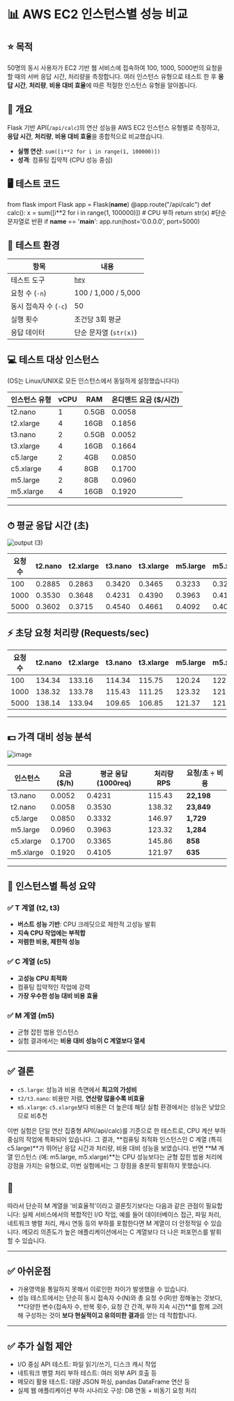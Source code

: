 # 📊 AWS EC2 인스턴스별 성능 비교

## ⭐ 목적

50명의 동시 사용자가 EC2 기반 웹 서비스에 접속하여 100, 1000, 5000번의 요청을 할 때의 서버 응답 시간, 처리량을 측정합니다.
여러 인스턴스 유형으로 테스트 한 후 **응답 시간**, **처리량**, **비용 대비 효율**에 따른 적절한 인스턴스 유형을 알아봅니다.

## 📌 개요
Flask 기반 API(`/api/calc`)의 연산 성능을 AWS EC2 인스턴스 유형별로 측정하고, **응답 시간**, **처리량**, **비용 대비 효율**을 종합적으로 비교했습니다.

- **실행 연산**: `sum([i**2 for i in range(1, 100000)])`  
- **성격**: 컴퓨팅 집약적 (CPU 성능 중심)

## 🖥️ 테스트 코드
from flask import Flask
app = Flask(__name__)
@app.route("/api/calc")
def calc():
    x = sum([i**2 for i in range(1, 100000)])  # CPU 부하
    return str(x)  #단순 문자열로 반환
if __name__ == '__main__':
    app.run(host='0.0.0.0', port=5000)

## 🧪 테스트 환경

| 항목               | 내용                                       |
|--------------------|--------------------------------------------|
| 테스트 도구        | [`hey`](https://github.com/rakyll/hey)     |
| 요청 수 (`-n`)     | 100 / 1,000 / 5,000                         |
| 동시 접속자 수 (`-c`)| 50                                       |
| 실행 횟수          | 조건당 3회 평균                            |
| 응답 데이터        | 단순 문자열 (`str(x)`)                     |

## 💻 테스트 대상 인스턴스
(OS는 Linux/UNIX로 모든 인스턴스에서 동일하게 설정했습니다다)

| 인스턴스 유형 | vCPU | RAM  | 온디맨드 요금 ($/시간) |
|---------------|------|------|--------------------------|
| t2.nano        | 1    | 0.5GB | 0.0058                   |
| t2.xlarge      | 4    | 16GB  | 0.1856                   |
| t3.nano        | 2    | 0.5GB | 0.0052                   |
| t3.xlarge      | 4    | 16GB  | 0.1664                   |
| c5.large       | 2    | 4GB   | 0.0850                   |
| c5.xlarge      | 4    | 8GB   | 0.1700                   |
| m5.large       | 2    | 8GB   | 0.0960                   |
| m5.xlarge      | 4    | 16GB  | 0.1920                   |

---

## ⏱ 평균 응답 시간 (초)

![output (3)](https://github.com/user-attachments/assets/168370ca-647a-42b9-8925-93c64525fef3)



| 요청 수 | t2.nano | t2.xlarge | t3.nano | t3.xlarge | m5.large | m5.xlarge | c5.large | c5.xlarge |
|----------|---------|-----------|---------|-----------|----------|-----------|----------|-----------|
| 100      | 0.2885  | 0.2863    | 0.3420  | 0.3465    | 0.3233   | 0.3286    | 0.2726   | 0.2967    |
| 1000     | 0.3530  | 0.3648    | 0.4231  | 0.4390    | 0.3963   | 0.4105    | 0.3332   | 0.3365    |
| 5000     | 0.3602  | 0.3715    | 0.4540  | 0.4661    | 0.4092   | 0.4098    | 0.3363   | 0.3262    |

## ⚡ 초당 요청 처리량 (Requests/sec)

| 요청 수 | t2.nano | t2.xlarge | t3.nano | t3.xlarge | m5.large | m5.xlarge | c5.large | c5.xlarge |
|----------|---------|-----------|---------|-----------|----------|-----------|----------|-----------|
| 100      | 134.34  | 133.16    | 114.34  | 115.75    | 120.24   | 122.38    | 143.07   | 141.39    |
| 1000     | 138.32  | 133.78    | 115.43  | 111.25    | 123.32   | 121.97    | 146.97   | 145.86    |
| 5000     | 138.14  | 133.94    | 109.65  | 106.85    | 121.37   | 121.79    | 146.60   | 148.01    |

---

## 💵 가격 대비 성능 분석

![image](https://github.com/user-attachments/assets/e98c9e4e-edfd-4831-8c6b-eaefffb7744a)

| 인스턴스   | 요금 ($/h) | 평균 응답 (1000req) | 처리량 RPS | 요청/초 ÷ 비용 |
|------------|------------|----------------------|-------------|-----------------|
| t3.nano    | 0.0052     | 0.4231               | 115.43      | **22,198**      |
| t2.nano    | 0.0058     | 0.3530               | 138.32      | **23,849**      |
| c5.large   | 0.0850     | 0.3332               | 146.97      | **1,729**       |
| m5.large   | 0.0960     | 0.3963               | 123.32      | **1,284**       |
| c5.xlarge  | 0.1700     | 0.3365               | 145.86      | **858**         |
| m5.xlarge  | 0.1920     | 0.4105               | 121.97      | **635**         |

---

## 🔎 인스턴스별 특성 요약

### ✅ T 계열 (t2, t3)
- **버스트 성능 기반**: CPU 크레딧으로 제한적 고성능 발휘
- **지속 CPU 작업에는 부적합**
- **저렴한 비용, 제한적 성능**

### ✅ C 계열 (c5)
- **고성능 CPU 최적화**
- 컴퓨팅 집약적인 작업에 강력
- **가장 우수한 성능 대비 비용 효율**

### ✅ M 계열 (m5)
- 균형 잡힌 범용 인스턴스
- 실험 결과에서는 **비용 대비 성능이 C 계열보다 열세**

---


## ✅ 결론

- `c5.large`: 성능과 비용 측면에서 **최고의 가성비**
- `t2/t3.nano`: 비용만 저렴, **연산량 많을수록 비효율**
- `m5.xlarge`: `c5.xlarge`보다 비용은 더 높은데 해당 실험 환경에서는 성능은 낮았으므로 비추천

이번 실험은 단일 연산 집중형 API(/api/calc)를 기준으로 한 테스트로, CPU 계산 부하 중심의 작업에 특화되어 있습니다.
그 결과, **컴퓨팅 최적화 인스턴스인 C 계열 (특히 c5.large)**가 뛰어난 응답 시간과 처리량, 비용 대비 성능을 보였습니다.
반면 **M 계열 인스턴스 (예: m5.large, m5.xlarge)**는 CPU 성능보다는 균형 잡힌 범용 처리에 강점을 가지는 유형으로, 이번 실험에서는 그 장점을 충분히 발휘하지 못했습니다.

## 🔎 
따라서 단순히 M 계열을 '비효율적'이라고 결론짓기보다는 다음과 같은 관점이 필요합니다:
실제 서비스에서의 복합적인 I/O 작업, 예를 들어 데이터베이스 접근, 파일 처리, 네트워크 병렬 처리, 캐시 연동 등의 부하를 포함한다면 M 계열이 더 안정적일 수 있습니다.
메모리 의존도가 높은 애플리케이션에서는 C 계열보다 더 나은 퍼포먼스를 발휘할 수 있습니다.


---

## ✅ 아쉬운점

- 가용영역을 통일하지 못해서 이로인한 차이가 발생했을 수 있습니다.
- 성능 테스트에서는 단순히 동시 접속자 수(N)와 총 요청 수(R)만 정해놓는 것보다, **다양한 변수(접속자 수, 반복 횟수, 요청 간 간격, 부하 지속 시간)**를 함께 고려해 구성하는 것이 **보다 현실적이고 유의미한 결과**를 얻는 데 적합합니다.

---

## ✅ 추가 실험 제안
- I/O 중심 API 테스트: 파일 읽기/쓰기, 디스크 캐시 작업
- 네트워크 병렬 처리 부하 테스트: 여러 외부 API 호출 등
- 메모리 활용 테스트: 대량 JSON 파싱, pandas DataFrame 연산 등
- 실제 웹 애플리케이션 부하 시나리오 구성: DB 연동 + 비동기 요청 처리
